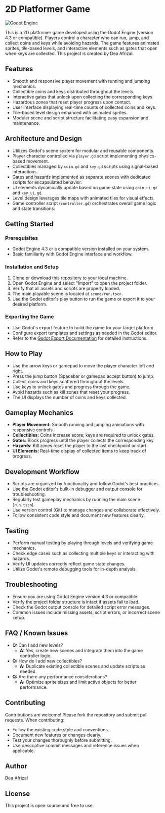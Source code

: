 # 2D Platformer Game

[![Godot Engine](https://img.shields.io/badge/Godot-4.3-blue.svg)](https://godotengine.org/)

This is a 2D platformer game developed using the Godot Engine (version 4.3 or compatible). Players control a character who can run, jump, and collect coins and keys while avoiding hazards. The game features animated sprites, tile-based levels, and interactive elements such as gates that open when keys are collected. This project is created by Dea Afrizal.

## Features
- Smooth and responsive player movement with running and jumping mechanics.
- Collectible coins and keys distributed throughout the levels.
- Interactive gates that unlock upon collecting the corresponding keys.
- Hazardous zones that reset player progress upon contact.
- User interface displaying real-time counts of collected coins and keys.
- Tile-based level design enhanced with animated sprites.
- Modular scene and script structure facilitating easy expansion and maintenance.

## Architecture and Design
- Utilizes Godot's scene system for modular and reusable components.
- Player character controlled via `player.gd` script implementing physics-based movement.
- Collectibles managed by `coin.gd` and `key.gd` scripts using signal-based interactions.
- Gates and hazards implemented as separate scenes with dedicated scripts for encapsulated behavior.
- UI elements dynamically update based on game state using `coin_ui.gd` and `key_ui.gd`.
- Level design leverages tile maps with animated tiles for visual effects.
- Game controller script (`controller.gd`) orchestrates overall game logic and state transitions.

## Getting Started

### Prerequisites
- Godot Engine 4.3 or a compatible version installed on your system.
- Basic familiarity with Godot Engine interface and workflow.

### Installation and Setup
1. Clone or download this repository to your local machine.
2. Open Godot Engine and select "Import" to open the project folder.
3. Verify that all assets and scripts are properly loaded.
4. The main playable scene is located at `scene/run.tscn`.
5. Use the Godot editor's play button to run the game or export it to your desired platform.

### Exporting the Game
- Use Godot's export feature to build the game for your target platform.
- Configure export templates and settings as needed in the Godot editor.
- Refer to the [Godot Export Documentation](https://docs.godotengine.org/en/stable/tutorials/export/index.html) for detailed instructions.

## How to Play
- Use the arrow keys or gamepad to move the player character left and right.
- Press the jump button (Spacebar or gamepad accept button) to jump.
- Collect coins and keys scattered throughout the levels.
- Use keys to unlock gates and progress through the game.
- Avoid hazards such as kill zones that reset your progress.
- The UI displays the number of coins and keys collected.

## Gameplay Mechanics
- **Player Movement:** Smooth running and jumping animations with responsive controls.
- **Collectibles:** Coins increase score; keys are required to unlock gates.
- **Gates:** Block progress until the player collects the corresponding key.
- **Hazards:** Kill zones reset the player to the last checkpoint or start.
- **UI Elements:** Real-time display of collected items to keep track of progress.

## Development Workflow
- Scripts are organized by functionality and follow Godot's best practices.
- Use the Godot editor's built-in debugger and output console for troubleshooting.
- Regularly test gameplay mechanics by running the main scene (`run.tscn`).
- Use version control (Git) to manage changes and collaborate effectively.
- Follow consistent code style and document new features clearly.

## Testing
- Perform manual testing by playing through levels and verifying game mechanics.
- Check edge cases such as collecting multiple keys or interacting with hazards.
- Verify UI updates correctly reflect game state changes.
- Utilize Godot's remote debugging tools for in-depth analysis.

## Troubleshooting
- Ensure you are using Godot Engine version 4.3 or compatible.
- Verify the project folder structure is intact if assets fail to load.
- Check the Godot output console for detailed script error messages.
- Common issues include missing assets, script errors, or incorrect scene setup.

## FAQ / Known Issues
- **Q:** Can I add new levels?
  - **A:** Yes, create new scenes and integrate them into the game controller logic.
- **Q:** How do I add new collectibles?
  - **A:** Duplicate existing collectible scenes and update scripts as needed.
- **Q:** Are there any performance considerations?
  - **A:** Optimize sprite sizes and limit active objects for better performance.

## Contributing
Contributions are welcome! Please fork the repository and submit pull requests. When contributing:
- Follow the existing code style and conventions.
- Document new features or changes clearly.
- Test your changes thoroughly before submitting.
- Use descriptive commit messages and reference issues when applicable.

## Author
[Dea Afrizal](https://github.com/deaafrizal)

## License
This project is open source and free to use.
